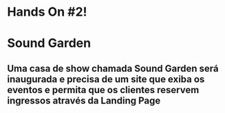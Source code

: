 # Hands On #2!

<h1> Sound Garden 
<br>
<h2>Uma casa de show chamada Sound Garden será inaugurada e precisa de um site que exiba os eventos e permita que os clientes reservem ingressos através da Landing Page
